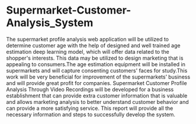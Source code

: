 # Supermarket-Customer-Analysis_System
  The supermarket profile analysis web application will be utilized to determine customer age with the help of designed and well trained age estimation deep learning model, which will offer data related to the shopper's interests. This data may be utilized to design marketing that is appealing to consumers.The age estimation equipment will be installed in supermarkets and will capture consenting customers' faces for study.This work will be very beneficial for improvement of the supermarkets’ business and will provide great profit for companies.
	Supermarket Customer Profile Analysis Through Video Recordings will be developed for a business establishment that can provide extra customer information that is valuable and allows marketing analysis to better understand customer behavior and can provide a more satisfying service. This report will provide all the necessary information and steps to successfully develop the system.

